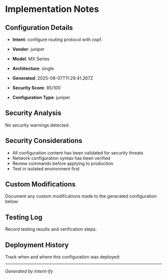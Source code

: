 # Implementation Notes

## Configuration Details
- **Intent**: configure routing protocol with ospf.

- **Vendor**: juniper
- **Model**: MX Series
- **Architecture**: single
- **Generated**: 2025-08-07T11:29:41.267Z
- **Security Score**: 85/100
- **Configuration Type**: juniper

## Security Analysis
No security warnings detected.

## Security Considerations
- All configuration content has been validated for security threats
- Network configuration syntax has been verified
- Review commands before applying to production
- Test in isolated environment first

## Custom Modifications
Document any custom modifications made to the generated configuration below:

## Testing Log
Record testing results and verification steps:

## Deployment History
Track when and where this configuration was deployed:

---
*Generated by Intent-ify*